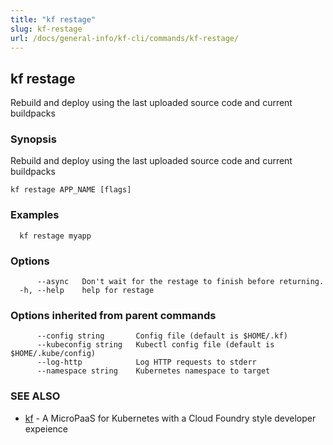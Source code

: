 ```yaml
---
title: "kf restage"
slug: kf-restage
url: /docs/general-info/kf-cli/commands/kf-restage/
---
```

## kf restage

Rebuild and deploy using the last uploaded source code and current buildpacks

### Synopsis

Rebuild and deploy using the last uploaded source code and current buildpacks

```
kf restage APP_NAME [flags]
```

### Examples

```
  kf restage myapp
```

### Options

```
      --async   Don't wait for the restage to finish before returning.
  -h, --help    help for restage
```

### Options inherited from parent commands

```
      --config string       Config file (default is $HOME/.kf)
      --kubeconfig string   Kubectl config file (default is $HOME/.kube/config)
      --log-http            Log HTTP requests to stderr
      --namespace string    Kubernetes namespace to target
```

### SEE ALSO

* [kf](/docs/general-info/kf-cli/commands/kf/)	 - A MicroPaaS for Kubernetes with a Cloud Foundry style developer expeience

